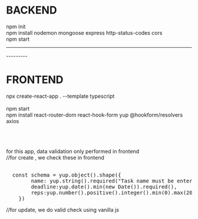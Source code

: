
<h1>BACKEND</h1>
npm init <br>
npm install nodemon mongoose express http-status-codes cors <br>
npm start<br>
<hr>
---------
<h1>FRONTEND</h1>
npx create-react-app . --template typescript<br>
<br>
npm start<br>
npm install react-router-dom react-hook-form yup @hookform/resolvers axios <br>
<br>
<br>
<br>


for this app, data validation only performed in frontend<br>
//for create , we check these in frontend<br>
<br>
<pre>
  const schema = yup.object().shape({
        name: yup.string().required("Task name must be entered"),
        deadline:yup.date().min(new Date()).required(),
        reps:yup.number().positive().integer().min(0).max(20).required()
    })
</pre>
//for update, we do valid check using vanilla js 
